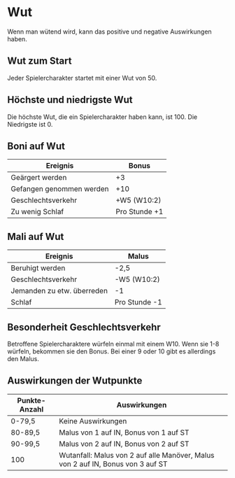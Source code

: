 # Wut

Wenn man wütend wird, kann das positive und negative Auswirkungen haben.

## Wut zum Start

Jeder Spielercharakter startet mit einer Wut von 50.

## Höchste und niedrigste Wut

Die höchste Wut, die ein Spielercharakter haben kann, ist 100. Die Niedrigste ist 0.

## Boni auf Wut

| Ereignis | Bonus |
| - | - |
| Geärgert werden | +3 |
| Gefangen genommen werden | +10 |
| Geschlechtsverkehr | +W5 (W10:2) |
| Zu wenig Schlaf | Pro Stunde +1 |

## Mali auf Wut

| Ereignis | Malus |
| - | - |
| Beruhigt werden | -2,5 |
| Geschlechtsverkehr | -W5 (W10:2) |
| Jemanden zu etw. überreden | -1 |
| Schlaf | Pro Stunde -1 |

## Besonderheit Geschlechtsverkehr

Betroffene Spielercharaktere würfeln einmal mit einem W10. Wenn sie 1-8 würfeln, bekommen sie den Bonus. Bei einer 9 oder 10 gibt es allerdings den Malus.

## Auswirkungen der Wutpunkte

| Punkte-Anzahl | Auswirkungen |
| - | - |
| 0-79,5 | Keine Auswirkungen |
| 80-89,5 | Malus von 1 auf IN, Bonus von 1 auf ST |
| 90-99,5 | Malus von 2 auf IN, Bonus von 2 auf ST |
| 100 | Wutanfall: Malus von 2 auf alle Manöver, Malus von 2 auf IN, Bonus von 3 auf ST |

